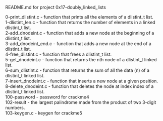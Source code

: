 README.md for project 0x17-doubly_linked_lists

0-print_dlistint.c - function that prints all the elements of a dlistint_t list.\
1-dlistint_len.c - function that returns the number of elements in a linked dlistint_t list.\
2-add_dnodeint.c - function that adds a new node at the beginning of a dlistint_t list.\
3-add_dnodeint_end.c - function that adds a new node at the end of a dlistint_t list.\
4-free_dlistint.c - function that frees a dlistint_t list.\
5-get_dnodeint.c - function that returns the nth node of a dlistint_t linked list.\
6-sum_dlistint.c - function that returns the sum of all the data (n) of a dlistint_t linked list.\
7-insert_dnodeint.c - function that inserts a new node at a given position.\
8-delete_dnodeint.c - function that deletes the node at index index of a dlistint_t linked list.\
100-password - password for crackme4\
102-result - the largest palindrome made from the product of two 3-digit numbers.\
103-keygen.c - keygen for crackme5
